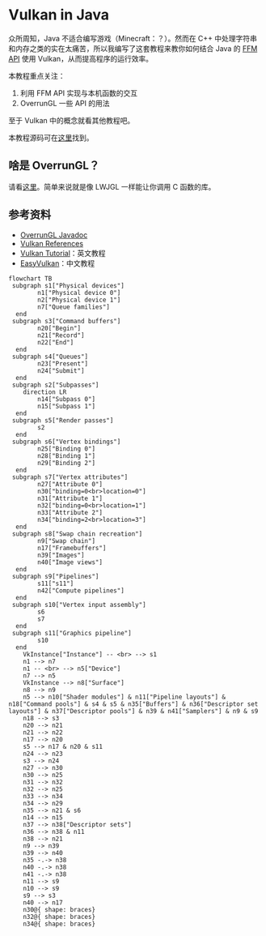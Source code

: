 # Vulkan in Java

众所周知，Java 不适合编写游戏（Minecraft：？）。然而在 C++ 中处理字符串和内存之类的实在太痛苦，所以我编写了这套教程来教你如何结合 Java 的 [FFM API](https://openjdk.org/jeps/454) 使用 Vulkan，从而提高程序的运行效率。

本教程重点关注：

1. 利用 FFM API 实现与本机函数的交互
2. OverrunGL 一些 API 的用法

至于 Vulkan 中的概念就看其他教程吧。

本教程源码可在[这里](https://github.com/squid233/vulkan-in-java-src)找到。

## 啥是 OverrunGL？

请看[这里](https://github.com/Over-Run/overrungl)。简单来说就是像 LWJGL 一样能让你调用 C 函数的库。

## 参考资料

- [OverrunGL Javadoc](https://over-run.github.io/overrungl)
- [Vulkan References](https://registry.khronos.org/vulkan/specs/latest/man/html/)
- [Vulkan Tutorial](https://vulkan-tutorial.com/Introduction)：英文教程
- [EasyVulkan](https://easyvulkan.github.io/)：中文教程

```mermaid
flowchart TB
 subgraph s1["Physical devices"]
        n1["Physical device 0"]
        n2["Physical device 1"]
        n7["Queue families"]
  end
 subgraph s3["Command buffers"]
        n20["Begin"]
        n21["Record"]
        n22["End"]
  end
 subgraph s4["Queues"]
        n23["Present"]
        n24["Submit"]
  end
 subgraph s2["Subpasses"]
    direction LR
        n14["Subpass 0"]
        n15["Subpass 1"]
  end
 subgraph s5["Render passes"]
        s2
  end
 subgraph s6["Vertex bindings"]
        n25["Binding 0"]
        n28["Binding 1"]
        n29["Binding 2"]
  end
 subgraph s7["Vertex attributes"]
        n27["Attribute 0"]
        n30["binding=0<br>location=0"]
        n31["Attribute 1"]
        n32["binding=0<br>location=1"]
        n33["Attribute 2"]
        n34["binding=2<br>location=3"]
  end
 subgraph s8["Swap chain recreation"]
        n9["Swap chain"]
        n17["Framebuffers"]
        n39["Images"]
        n40["Image views"]
  end
 subgraph s9["Pipelines"]
        s11["s11"]
        n42["Compute pipelines"]
  end
 subgraph s10["Vertex input assembly"]
        s6
        s7
  end
 subgraph s11["Graphics pipeline"]
        s10
  end
    VkInstance["Instance"] -- <br> --> s1
    n1 --> n7
    n1 -- <br> --> n5["Device"]
    n7 --> n5
    VkInstance --> n8["Surface"]
    n8 --> n9
    n5 --> n10["Shader modules"] & n11["Pipeline layouts"] & n18["Command pools"] & s4 & s5 & n35["Buffers"] & n36["Descriptor set layouts"] & n37["Descriptor pools"] & n39 & n41["Samplers"] & n9 & s9
    n18 --> s3
    n20 --> n21
    n21 --> n22
    n17 --> n20
    s5 --> n17 & n20 & s11
    n24 --> n23
    s3 --> n24
    n27 --> n30
    n30 --> n25
    n31 --> n32
    n32 --> n25
    n33 --> n34
    n34 --> n29
    n35 --> n21 & s6
    n14 --> n15
    n37 --> n38["Descriptor sets"]
    n36 --> n38 & n11
    n38 --> n21
    n9 --> n39
    n39 --> n40
    n35 -.-> n38
    n40 -.-> n38
    n41 -.-> n38
    n11 --> s9
    n10 --> s9
    s9 --> s3
    n40 --> n17
    n30@{ shape: braces}
    n32@{ shape: braces}
    n34@{ shape: braces}
```

